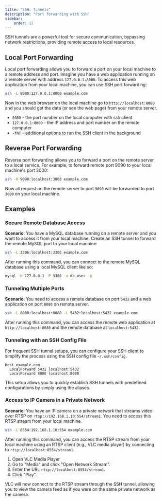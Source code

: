 ```yaml
---
title: "SSH: Tunnels"
description: "Port forwarding with SSH"
sidebar:
    order: 12
---
```


SSH tunnels are a powerful tool for secure communication, bypassing network restrictions, providing remote access to local resources.

## Local Port Forwarding

Local port forwarding allows you to forward a port on your local machine to a remote address and port. Imagine you have a web application running on a remote server with address `127.0.0.1:8000`. To access this web application from your local machine, you can use SSH port forwarding:

```bash
ssh -L 8080:127.0.0.1:8000 example.com
```

Now in the web browser on the local machine go to `http://localhost:8080` and you should get the data (or see the web page) from your remote server.

- `8080` - the port number on the local computer with ssh client
- `127.0.0.1:8000` - the IP address and port number on the remote computer
- `-fNT` - additional options to run the SSH client in the background

## Reverse Port Forwarding

Reverse port forwarding allows you to forward a port on the remote server to a local service. For example, to forward remote port 9090 to your local machine's port 3000:

```bash
ssh -R 9090:localhost:3000 example.com
```

Now all request on the remote server to port `9090` will be forwarded to port `3000` on your local machine.

## Examples

### Secure Remote Database Access

**Scenario**: You have a MySQL database running on a remote server and you want to access it from your local machine. Create an SSH tunnel to forward the remote MySQL port to your local machine:

```bash
ssh -L 3306:localhost:3306 example.com
```

After running this command, you can connect to the remote MySQL database using a local MySQL client like so:

```bash
mysql -h 127.0.0.1 -P 3306 -u db_user -p
```

### Tunneling Multiple Ports

**Scenario**: You need to access a remote database on port `5432` and a web application on port `8080` on remote server.

```bash
ssh -L 8080:localhost:8080 -L 5432:localhost:5432 example.com
```

After running this command, you can access the remote web application at `http://localhost:8080` and the remote database at `localhost:5432`.

### Tunneling with an SSH Config File

For frequent SSH tunnel setups, you can configure your SSH client to simplify the process using the SSH config file `~/.ssh/config`.

```
Host example.com
  LocalForward 5432 localhost:5432
  LocalForward 8080 localhost:8080
```

This setup allows you to quickly establish SSH tunnels with predefined configurations by simply using the aliases.

### Access to IP Camera in a Private Network

**Scenario**: You have an IP camera on a private network that streams video over RTSP on `rtsp://192.168.1.10:554/stream1`. You need to access this RTSP stream from your local machine.

```bash
ssh -L 8554:192.168.1.10:554 example.com
```

After running this command, you can access the RTSP stream from your local machine using an RTSP client (e.g., VLC media player) by connecting to `rtsp://localhost:8554/stream1`.

1. Open VLC Media Player
2. Go to "Media" and click "Open Network Stream".
3. Enter the URL `rtsp://localhost:8554/stream1`.
4. Click "Play".

VLC will now connect to the RTSP stream through the SSH tunnel, allowing you to view the camera feed as if you were on the same private network as the camera.
